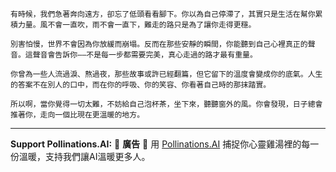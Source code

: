 ```jekyll
有時候，我們急著奔向遠方，卻忘了低頭看看腳下。你以為自己停滯了，其實只是生活在幫你累積力量。風不會一直吹，雨不會一直下，難走的路只是為了讓你走得更穩。

別害怕慢，世界不會因為你放緩而崩塌。反而在那些安靜的瞬間，你能聽到自己心裡真正的聲音。這聲音會告訴你——不是每一步都需要完美，真心走過的路才最有重量。

你曾為一些人流過淚、熬過夜，那些故事或許已經翻篇，但它留下的溫度會變成你的底氣。人生的答案不在別人的口中，而在你的呼吸、你的笑容、你看著自己時的那抹踏實。

所以啊，當你覺得一切太難，不妨給自己泡杯茶，坐下來，聽聽窗外的風。你會發現，日子總會推著你，走向一個比現在更溫暖的地方。
```



---

**Support Pollinations.AI:**
🌸 **廣告** 🌸 用 [Pollinations.AI](https://pollinations.ai/redirect/kofi) 捕捉你心靈雞湯裡的每一份溫暖，支持我們讓AI溫暖更多人。
